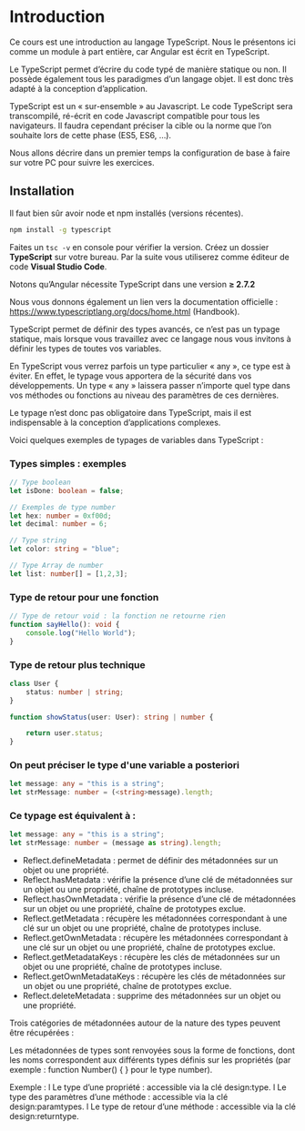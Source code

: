 # Introduction

Ce cours est une introduction au langage TypeScript.
Nous le présentons ici comme un module à part entière, car Angular est écrit en TypeScript.

Le TypeScript permet d’écrire du code typé de manière statique ou non. Il possède également tous les
paradigmes d’un langage objet. Il est donc très adapté à la conception d’application.

TypeScript est un « sur-ensemble » au Javascript. Le code TypeScript sera transcompilé, ré-écrit en
code Javascript compatible pour tous les navigateurs.
Il faudra cependant préciser la cible ou la norme que l’on souhaite lors de cette phase (ES5, ES6, …).

Nous allons décrire dans un premier temps la configuration de base à faire sur votre PC pour suivre les
exercices.

## Installation

Il faut bien sûr avoir node et npm installés (versions récentes).

```bash
npm install -g typescript
```

Faites un ``` tsc -v ``` en console pour vérifier la version.
Créez un dossier **TypeScript** sur votre bureau.
Par la suite vous utiliserez comme éditeur de code **Visual Studio Code**.

Notons qu’Angular nécessite TypeScript dans une version **≥ 2.7.2**

Nous vous donnons également un lien vers la documentation officielle :
https://www.typescriptlang.org/docs/home.html (Handbook).

TypeScript permet de définir des types avancés, ce n’est pas un typage statique, mais lorsque vous
travaillez avec ce langage nous vous invitons à définir les types de toutes vos variables.

En TypeScript vous verrez parfois un type particulier « any », ce type est à éviter.
En effet, le typage vous apportera de la sécurité dans vos développements.
Un type « any » laissera passer n’importe quel type dans vos méthodes ou fonctions au niveau des paramètres de ces dernières.

Le typage n’est donc pas obligatoire dans TypeScript, mais il est indispensable à la conception
d’applications complexes.

Voici quelques exemples de typages de variables dans TypeScript :

### Types simples : exemples

```typescript
// Type boolean
let isDone: boolean = false;

// Exemples de type number
let hex: number = 0xf00d;
let decimal: number = 6;

// Type string
let color: string = "blue";

// Type Array de number
let list: number[] = [1,2,3];
```

### Type de retour pour une fonction

```typescript
// Type de retour void : la fonction ne retourne rien
function sayHello(): void {
    console.log("Hello World");
}
```

### Type de retour plus technique

```typescript
class User {
    status: number | string;
}

function showStatus(user: User): string | number {

    return user.status;
}
```

### On peut préciser le type d'une variable a posteriori

```typescript
let message: any = "this is a string";
let strMessage: number = (<string>message).length;
```

### Ce typage est équivalent à :

```typescript
let message: any = "this is a string";
let strMessage: number = (message as string).length;
```





- Reflect.defineMetadata : permet de définir des métadonnées sur un objet ou une propriété.
- Reflect.hasMetadata : vérifie la présence d’une clé de métadonnées sur un objet ou une propriété, chaîne de prototypes incluse.
- Reflect.hasOwnMetadata : vérifie la présence d’une clé de métadonnées sur un objet ou une propriété, chaîne de prototypes exclue.
- Reflect.getMetadata : récupère les métadonnées correspondant à une clé sur un objet ou une propriété, chaîne de prototypes incluse.
- Reflect.getOwnMetadata : récupère les métadonnées correspondant à une clé sur un objet ou une propriété,
chaîne de prototypes exclue.
- Reflect.getMetadataKeys : récupère les clés de métadonnées sur un objet ou une propriété, chaîne de prototypes incluse.
- Reflect.getOwnMetadataKeys : récupère les clés de métadonnées sur un objet ou une propriété, chaîne de prototypes exclue.
- Reflect.deleteMetadata : supprime des métadonnées sur un objet ou une propriété.

Trois catégories de métadonnées autour de la nature des types peuvent être récupérées :

Les métadonnées de types sont renvoyées sous la forme de fonctions, dont les noms correspondent aux différents
types définis sur les propriétés (par exemple : function Number() { } pour le type number).

Exemple :
l Le type d’une propriété : accessible via la clé design:type.
l Le type des paramètres d’une méthode : accessible via la clé design:paramtypes.
l Le type de retour d’une méthode : accessible via la clé design:returntype.
